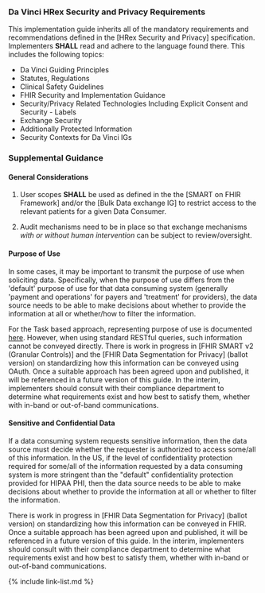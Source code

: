 <div markdown='1' class="new-content">

### Da Vinci HRex Security and Privacy Requirements

This implementation guide inherits all of the mandatory requirements and recommendations defined in the [HRex Security and Privacy] specification.   Implementers **SHALL** read and adhere to the language found there. This includes the following topics:

- Da Vinci Guiding Principles
- Statutes, Regulations
- Clinical Safety Guidelines
- FHIR Security and Implementation Guidance
- Security/Privacy Related Technologies Including Explicit Consent and Security - Labels
- Exchange Security
- Additionally Protected Information
- Security Contexts for Da Vinci IGs

### Supplemental Guidance

#### General Considerations

1. User scopes **SHALL** be used as defined in the the [SMART on FHIR Framework] and/or the [Bulk Data exchange IG] to restrict access to the relevant patients for a given Data Consumer.

1. Audit mechanisms need to be in place so that exchange mechanisms *with or without human intervention* can be subject to review/oversight.

#### Purpose of Use

In some cases, it may be important to transmit the purpose of use when soliciting data.  Specifically, when the purpose of use differs from the 'default' purpose of use for that data consuming system (generally 'payment and operations' for payers and 'treatment' for providers), the data source needs to be able to make decisions about whether to provide the information at all or whether/how to filter the information.

For the Task based approach, representing purpose of use is documented [here](task-based-approach.html#purpose-of-use).  However, when using standard RESTful queries, such information cannot be conveyed directly. There is work in progress in [FHIR SMART v2 (Granular Controls)] and the [FHIR Data Segmentation for Privacy] (ballot version) on standardizing how this information can be conveyed using OAuth.  Once a suitable approach has been agreed upon and published, it will be referenced in a future version of this guide.  In the interim, implementers should consult with their compliance department to determine what requirements exist and how best to satisfy them, whether with in-band or out-of-band communications.



#### Sensitive and Confidential Data

If a data consuming system requests sensitive information, then the data source must decide whether the requester is authorized to access some/all of this information.  In the US, if the level of confidentiality protection required for some/all of the information requested by a data consuming system is more stringent than the "default" confidentiality protection provided for HIPAA PHI, then the data source needs to be able to make decisions about whether to provide the information at all or whether to filter the information.

There is work in progress in [FHIR Data Segmentation for Privacy] (ballot version) on standardizing how this information can be conveyed in FHIR. Once a suitable approach has been agreed upon and published, it will be referenced in a future version of this guide.  In the interim, implementers should consult with their compliance department to determine what requirements exist and how best to satisfy them, whether with in-band or out-of-band communications.
</div>

{% include link-list.md %}
